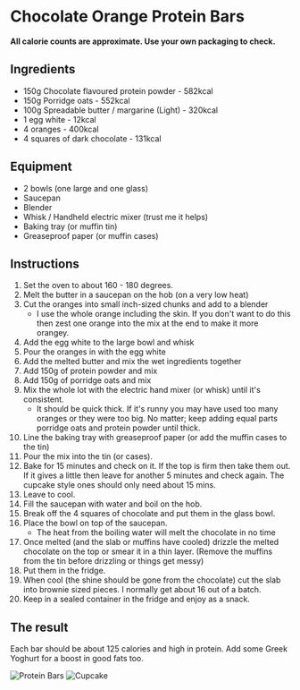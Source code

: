 # Chocolate Orange Protein Bars

<b>All calorie counts are approximate. Use your own packaging to check.</b>

## Ingredients

- 150g Chocolate flavoured protein powder - 582kcal
- 150g Porridge oats - 552kcal
- 100g Spreadable butter / margarine (Light) - 320kcal
- 1 egg white - 12kcal
- 4 oranges - 400kcal
- 4 squares of dark chocolate - 131kcal

## Equipment
- 2 bowls (one large and one glass)
- Saucepan
- Blender
- Whisk / Handheld electric mixer (trust me it helps)
- Baking tray (or muffin tin)
- Greaseproof paper (or muffin cases)

## Instructions

1. Set the oven to about 160 - 180 degrees.
2. Melt the butter in a saucepan on the hob (on a very low heat)
3. Cut the oranges into small inch-sized chunks and add to a blender
    - I use the whole orange including the skin. If you don't want to do this then zest one orange into the mix at the end to make it more orangey.
4. Add the egg white to the large bowl and whisk
5. Pour the oranges in with the egg white
6. Add the melted butter and mix the wet ingredients together
7. Add 150g of protein powder and mix
8. Add 150g of porridge oats and mix
9. Mix the whole lot with the electric hand mixer (or whisk) until it's consistent.
    - It should be quick thick. If it's runny you may have used too many oranges or they were too big. No matter; keep adding equal parts porridge oats and protein powder until thick.
10. Line the baking tray with greaseproof paper (or add the muffin cases to the tin)
11. Pour the mix into the tin (or cases).
12. Bake for 15 minutes and check on it. If the top is firm then take them out. If it gives a little then leave for another 5 minutes and check again. The cupcake style ones should only need about 15 mins.
13. Leave to cool.
14. Fill the saucepan with water and boil on the hob.
15. Break off the 4 squares of chocolate and put them in the glass bowl.
16. Place the bowl on top of the saucepan.
    - The heat from the boiling water will melt the chocolate in no time
17. Once melted (and the slab or muffins have cooled) drizzle the melted chocolate on the top or smear it in a thin layer. (Remove the muffins from the tin before drizzling or things get messy)
18. Put them in the fridge.
19. When cool (the shine should be gone from the chocolate) cut the slab into brownie sized pieces. I normally get about 16 out of a batch.
20. Keep in a sealed container in the fridge and enjoy as a snack.

## The result

Each bar should be about 125 calories and high in protein.
Add some Greek Yoghurt for a boost in good fats too.

![Protein Bars][bars]
![Cupcake][cupcake]

[cupcake]: https://raw.github.com/craigmdennis/recipes/master/Chocolate%20Orange%20Protein%20Bars/cupcake.jpg "Cupcakes"
[bars]: https://raw.github.com/craigmdennis/recipes/master/Chocolate%20Orange%20Protein%20Bars/bars-with-greek-yoghurt.jpg "Protein Bars with Greek Yoghurt"